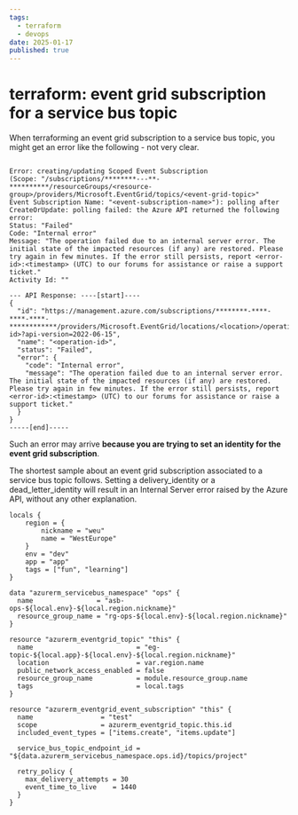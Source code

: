 ```yaml
---
tags:
  - terraform
  - devops
date: 2025-01-17
published: true
---
```


# terraform: event grid subscription for a service bus topic

When terraforming an event grid subscription to a service bus topic, you might get an error like the following - not very clear.


```shell

Error: creating/updating Scoped Event Subscription
(Scope: "/subscriptions/********---**-**********/resourceGroups/<resource-group>/providers/Microsoft.EventGrid/topics/<event-grid-topic>"
Event Subscription Name: "<event-subscription-name>"): polling after CreateOrUpdate: polling failed: the Azure API returned the following error:
Status: "Failed"
Code: "Internal error"
Message: "The operation failed due to an internal server error. The initial state of the impacted resources (if any) are restored. Please try again in few minutes. If the error still persists, report <error-id>:<timestamp> (UTC) to our forums for assistance or raise a support ticket."
Activity Id: ""

--- API Response: ----[start]----
{
  "id": "https://management.azure.com/subscriptions/********-****-****-****-************/providers/Microsoft.EventGrid/locations/<location>/operationsStatus/<operation-id>?api-version=2022-06-15",
  "name": "<operation-id>",
  "status": "Failed",
  "error": {
    "code": "Internal error",
    "message": "The operation failed due to an internal server error. The initial state of the impacted resources (if any) are restored. Please try again in few minutes. If the error still persists, report <error-id>:<timestamp> (UTC) to our forums for assistance or raise a support ticket."
  }
}
-----[end]-----
```


Such an error may arrive **because you are trying to set an identity for the event grid subscription**.

The shortest sample about an event grid subscription associated to a service bus topic follows. Setting a delivery_identity or a dead_letter_identity will result in an Internal Server error raised by the Azure API, without any other explanation.


```hcl
locals {
	region = {
		nickname = "weu"
		name = "WestEurope"
	}
	env = "dev"
	app = "app"
	tags = ["fun", "learning"]
}

data "azurerm_servicebus_namespace" "ops" {
  name                = "asb-ops-${local.env}-${local.region.nickname}"
  resource_group_name = "rg-ops-${local.env}-${local.region.nickname}"
}

resource "azurerm_eventgrid_topic" "this" {
  name                          = "eg-topic-${local.app}-${local.env}-${local.region.nickname}"
  location                      = var.region.name
  public_network_access_enabled = false
  resource_group_name           = module.resource_group.name
  tags                          = local.tags
}

resource "azurerm_eventgrid_event_subscription" "this" {
  name                 = "test"
  scope                = azurerm_eventgrid_topic.this.id
  included_event_types = ["items.create", "items.update"]

  service_bus_topic_endpoint_id = "${data.azurerm_servicebus_namespace.ops.id}/topics/project"

  retry_policy {
    max_delivery_attempts = 30
    event_time_to_live    = 1440
  }
}

```
